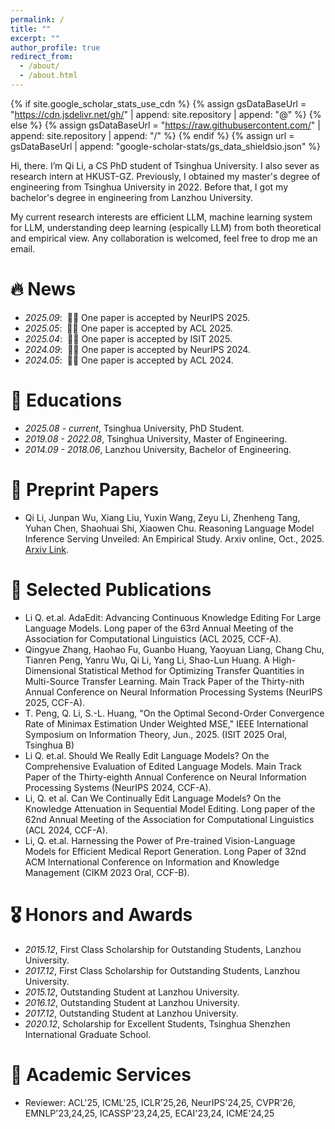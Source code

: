 ```yaml
---
permalink: /
title: ""
excerpt: ""
author_profile: true
redirect_from: 
  - /about/
  - /about.html
---
```


{% if site.google_scholar_stats_use_cdn %}
{% assign gsDataBaseUrl = "https://cdn.jsdelivr.net/gh/" | append: site.repository | append: "@" %}
{% else %}
{% assign gsDataBaseUrl = "https://raw.githubusercontent.com/" | append: site.repository | append: "/" %}
{% endif %}
{% assign url = gsDataBaseUrl | append: "google-scholar-stats/gs_data_shieldsio.json" %}

<span class='anchor' id='about-me'></span>

Hi, there. I’m Qi Li, a CS PhD student of Tsinghua University. I also sever as research intern at HKUST-GZ. Previously, I obtained my master's degree of engineering from Tsinghua University in 2022. Before that, I got my bachelor's degree in engineering from Lanzhou University.

My current research interests are efficient LLM, machine learning system for LLM, understanding deep learning (espically LLM) from both theoretical and empirical view. 
Any collaboration is welcomed, feel free to drop me an email.

<!-- My research interests include efficient large language models  and computer vision. I have published more than 100 papers at the top international AI conferences with total <a href='https://scholar.google.com/citations?user=DhtAFkwAAAAJ'>google scholar citations <strong><span id='total_cit'>260000+</span></strong></a> (You can also use google scholar badge <a href='https://scholar.google.com/citations?user=DhtAFkwAAAAJ'><img src="https://img.shields.io/endpoint?url={{ url | url_encode }}&logo=Google%20Scholar&labelColor=f6f6f6&color=9cf&style=flat&label=citations"></a>). -->

# 🔥 News
- *2025.09*: &nbsp;🎉🎉 One paper is accepted by NeurIPS 2025. 
- *2025.05*: &nbsp;🎉🎉 One paper is accepted by ACL 2025. 
- *2025.04*: &nbsp;🎉🎉 One paper is accepted by ISIT 2025.  
- *2024.09*: &nbsp;🎉🎉 One paper is accepted by NeurIPS 2024. 
- *2024.05*: &nbsp;🎉🎉 One paper is accepted by ACL 2024.


<!--
# 💻 Experience

- *2023.09 - Current*, Research Intern, HKUST(GZ), China.
- *2022.10 - 2023.01*, Research Intern, Tsinghua University, China. -->


# 📖 Educations

- *2025.08 - current*, Tsinghua University, PhD Student.
- *2019.08 - 2022.08*, Tsinghua University, Master of Engineering. 
- *2014.09 - 2018.06*, Lanzhou University, Bachelor of Engineering.

# 📕 Preprint Papers 

- Qi Li, Junpan Wu, Xiang Liu, Yuxin Wang, Zeyu Li, Zhenheng Tang, Yuhan Chen, Shaohuai Shi, Xiaowen Chu. Reasoning Language Model Inference Serving Unveiled: An Empirical Study. Arxiv online, Oct., 2025. [Arxiv Link](https://arxiv.org/abs/2510.18672).


# 📝 Selected Publications 

<!--
<div class='paper-box'><div class='paper-box-image'><div><div class="badge">CVPR 2016</div><img src='images/500x300.png' alt="sym" width="100%"></div></div>
<div class='paper-box-text' markdown="1">

[Deep Residual Learning for Image Recognition](https://openaccess.thecvf.com/content_cvpr_2016/papers/He_Deep_Residual_Learning_CVPR_2016_paper.pdf)

**Kaiming He**, Xiangyu Zhang, Shaoqing Ren, Jian Sun

[**Project**](https://scholar.google.com/citations?view_op=view_citation&hl=zh-CN&user=DhtAFkwAAAAJ&citation_for_view=DhtAFkwAAAAJ:ALROH1vI_8AC) <strong><span class='show_paper_citations' data='DhtAFkwAAAAJ:ALROH1vI_8AC'></span></strong>
- Lorem ipsum dolor sit amet, consectetur adipiscing elit. Vivamus ornare aliquet ipsum, ac tempus justo dapibus sit amet. 
</div>
</div>

- [Lorem ipsum dolor sit amet, consectetur adipiscing elit. Vivamus ornare aliquet ipsum, ac tempus justo dapibus sit amet](https://github.com), A, B, C, **CVPR 2020** -->


- Li Q. et.al. AdaEdit: Advancing Continuous Knowledge Editing For Large Language Models. Long paper of the 63rd Annual Meeting of the Association for Computational Linguistics (ACL 2025, CCF-A).
- Qingyue Zhang, Haohao Fu, Guanbo Huang, Yaoyuan Liang, Chang Chu, Tianren Peng, Yanru Wu, Qi Li, Yang Li, Shao-Lun Huang. A High-Dimensional Statistical Method for Optimizing Transfer Quantities in Multi-Source Transfer Learning. Main Track Paper of the Thirty-nith Annual Conference on Neural Information Processing Systems (NeurIPS 2025, CCF-A).
- T. Peng, Q. Li, S.-L. Huang, "On the Optimal Second-Order Convergence Rate of Minimax Estimation Under Weighted MSE," IEEE International Symposium on Information Theory, Jun., 2025. (ISIT 2025 Oral, Tsinghua B)
- Li Q. et.al. Should We Really Edit Language Models? On the Comprehensive Evaluation of Edited Language Models. Main Track Paper of the Thirty-eighth Annual Conference on Neural Information Processing Systems (NeurIPS 2024, CCF-A).
- Li, Q. et al. Can We Continually Edit Language Models? On the Knowledge Attenuation in Sequential Model Editing. Long paper of the 62nd Annual Meeting of the Association for Computational Linguistics (ACL 2024, CCF-A).
- Li, Q. et.al. Harnessing the Power of Pre-trained Vision-Language Models for Efficient Medical Report Generation. Long Paper of 32nd ACM International Conference on Information and Knowledge Management (CIKM 2023 Oral, CCF-B). 

# 🎖 Honors and Awards

- *2015.12*, First Class Scholarship for Outstanding Students, Lanzhou University.
- *2017.12*, First Class Scholarship for Outstanding Students, Lanzhou University.    
- *2015.12*, Outstanding Student at Lanzhou University.
- *2016.12*, Outstanding Student at Lanzhou University.
- *2017.12*, Outstanding Student at Lanzhou University.
- *2020.12*, Scholarship for Excellent Students, Tsinghua Shenzhen International Graduate School. 


# 👔 Academic Services

* Reviewer: ACL'25, ICML'25, ICLR'25,26, NeurIPS'24,25, CVPR'26, EMNLP'23,24,25, ICASSP'23,24,25, ECAI'23,24, ICME'24,25



<!--
💻 
# 💬 Invited Talks
- *2021.06*, Lorem ipsum dolor sit amet, consectetur adipiscing elit. Vivamus ornare aliquet ipsum, ac tempus justo dapibus sit amet. 
- *2021.03*, Lorem ipsum dolor sit amet, consectetur adipiscing elit. Vivamus ornare aliquet ipsum, ac tempus justo dapibus sit amet.  \| [\[video\]](https://github.com/) -->
